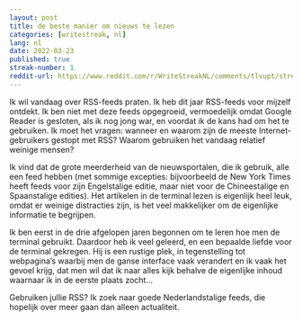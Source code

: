 ```yaml
---
layout: post
title: de beste manier om nieuws te lezen
categories: [writestreak, nl]
lang: nl
date: 2022-03-23
published: true
streak-number: 1
reddit-url: https://www.reddit.com/r/WriteStreakNL/comments/tlvupt/streak_1_de_beste_manier_om_nieuws_te_lezen/
---
```

Ik wil vandaag over RSS-feeds praten. Ik heb dit jaar RSS-feeds voor mijzelf ontdekt. Ik ben niet met deze feeds opgegroeid, vermoedelijk omdat Google Reader is gesloten, als ik nog jong war, en voordat ik de kans had om het te gebruiken. Ik moet het vragen: wanneer en waarom zijn de meeste Internet-gebruikers gestopt met RSS? Waarom gebruiken het vandaag relatief weinige mensen?

Ik vind dat de grote meerderheid van de nieuwsportalen, die ik gebruik, alle een feed hebben (met sommige excepties: bijvoorbeeld de New York Times heeft feeds voor zijn Engelstalige editie, maar niet voor de Chineestalige en Spaanstalige edities). Het artikelen in de terminal lezen is eigenlijk heel leuk, omdat er weinige distracties zijn, is het veel makkelijker om de eigenlijke informatie te begrijpen.

Ik ben eerst in de drie afgelopen jaren begonnen om te leren hoe men de terminal gebruikt. Daardoor heb ik veel geleerd, en een bepaalde liefde voor de terminal gekregen. Hij is een rustige plek, in tegenstelling tot webpagina’s waarbij men de ganse interface vaak verandert en ik vaak het gevoel krijg, dat men wil dat ik naar alles kijk behalve de eigenlijke inhoud waarnaar ik in de eerste plaats zocht…

Gebruiken jullie RSS? Ik zoek naar goede Nederlandstalige feeds, die hopelijk over meer gaan dan alleen actualiteit.